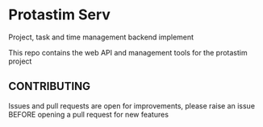 # Protastim Serv
Project, task and time management backend implement

This repo contains the web API and management tools for the protastim project

## CONTRIBUTING
Issues and pull requests are open for improvements, please raise an issue BEFORE opening a pull request for new features
